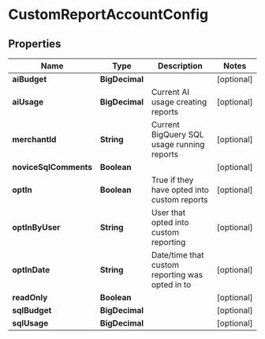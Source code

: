 

# CustomReportAccountConfig


## Properties

| Name | Type | Description | Notes |
|------------ | ------------- | ------------- | -------------|
|**aiBudget** | **BigDecimal** |  |  [optional] |
|**aiUsage** | **BigDecimal** | Current AI usage creating reports |  [optional] |
|**merchantId** | **String** | Current BigQuery SQL usage running reports |  [optional] |
|**noviceSqlComments** | **Boolean** |  |  [optional] |
|**optIn** | **Boolean** | True if they have opted into custom reports |  [optional] |
|**optInByUser** | **String** | User that opted into custom reporting |  [optional] |
|**optInDate** | **String** | Date/time that custom reporting was opted in to |  [optional] |
|**readOnly** | **Boolean** |  |  [optional] |
|**sqlBudget** | **BigDecimal** |  |  [optional] |
|**sqlUsage** | **BigDecimal** |  |  [optional] |



